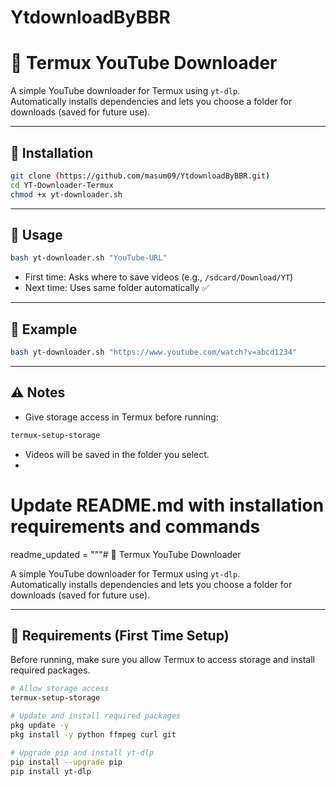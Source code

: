 # YtdownloadByBBR

# 🎥 Termux YouTube Downloader

A simple YouTube downloader for Termux using `yt-dlp`.  
Automatically installs dependencies and lets you choose a folder for downloads (saved for future use).

---

## 📌 Installation
```bash
git clone (https://github.com/masum09/YtdownloadByBBR.git)
cd YT-Downloader-Termux
chmod +x yt-downloader.sh
```

---

## 🚀 Usage
```bash
bash yt-downloader.sh "YouTube-URL"
```

- First time: Asks where to save videos (e.g., `/sdcard/Download/YT`)  
- Next time: Uses same folder automatically ✅  

---

## 📂 Example
```bash
bash yt-downloader.sh "https://www.youtube.com/watch?v=abcd1234"
```

---

## ⚠️ Notes
- Give storage access in Termux before running:
```bash
termux-setup-storage
```
- Videos will be saved in the folder you select.
- 

# Update README.md with installation requirements and commands

readme_updated = """# 🎥 Termux YouTube Downloader

A simple YouTube downloader for Termux using `yt-dlp`.  
Automatically installs dependencies and lets you choose a folder for downloads (saved for future use).

---

## 📌 Requirements (First Time Setup)
Before running, make sure you allow Termux to access storage and install required packages.

```bash
# Allow storage access
termux-setup-storage

# Update and install required packages
pkg update -y
pkg install -y python ffmpeg curl git

# Upgrade pip and install yt-dlp
pip install --upgrade pip
pip install yt-dlp
